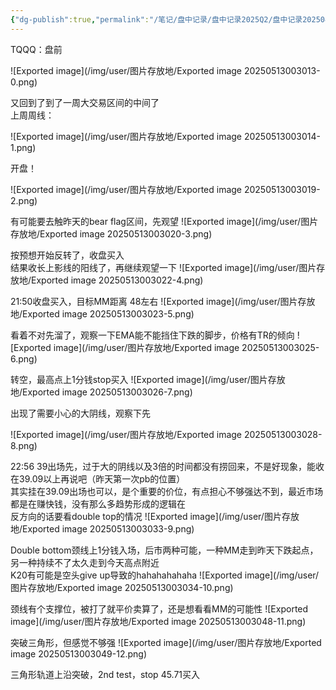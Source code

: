 ```yaml
---
{"dg-publish":true,"permalink":"/笔记/盘中记录/盘中记录2025Q2/盘中记录202504/20250417盘中记录/"}
---
```


TQQQ：盘前

![Exported image](/img/user/图片存放地/Exported image 20250513003013-0.png)

又回到了到了一周大交易区间的中间了  
上周周线：

![Exported image](/img/user/图片存放地/Exported image 20250513003014-1.png)  

开盘！

![Exported image](/img/user/图片存放地/Exported image 20250513003019-2.png)

有可能要去触昨天的bear flag区间，先观望
 ![Exported image](/img/user/图片存放地/Exported image 20250513003020-3.png)

按预想开始反转了，收盘买入  
结果收长上影线的阳线了，再继续观望一下
 ![Exported image](/img/user/图片存放地/Exported image 20250513003022-4.png)

21:50收盘买入，目标MM距离 48左右
 ![Exported image](/img/user/图片存放地/Exported image 20250513003023-5.png)

看着不对先溜了，观察一下EMA能不能挡住下跌的脚步，价格有TR的倾向
 ![Exported image](/img/user/图片存放地/Exported image 20250513003025-6.png)

转空，最高点上1分钱stop买入
 ![Exported image](/img/user/图片存放地/Exported image 20250513003026-7.png)

出现了需要小心的大阴线，观察下先

![Exported image](/img/user/图片存放地/Exported image 20250513003028-8.png)

22:56 39出场先，过于大的阴线以及3倍的时间都没有捞回来，不是好现象，能收在39.09以上再说吧（昨天第一次pb的位置）  
其实挂在39.09出场也可以，是个重要的价位，有点担心不够强达不到，最近市场都是在赚快钱，没有那么多趋势形成的逻辑在  
反方向的话要看double top的情况
 ![Exported image](/img/user/图片存放地/Exported image 20250513003033-9.png)

Double bottom颈线上1分钱入场，后市两种可能，一种MM走到昨天下跌起点，另一种持续不了太久走到今天高点附近  
K20有可能是空头give up导致的hahahahahaha
 ![Exported image](/img/user/图片存放地/Exported image 20250513003034-10.png)

颈线有个支撑位，被打了就平价卖算了，还是想看看MM的可能性
 ![Exported image](/img/user/图片存放地/Exported image 20250513003048-11.png)

突破三角形，但感觉不够强
 ![Exported image](/img/user/图片存放地/Exported image 20250513003049-12.png)

三角形轨道上沿突破，2nd test，stop 45.71买入